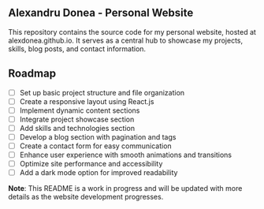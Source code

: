 ## Alexandru Donea - Personal Website
This repository contains the source code for my personal website, hosted at alexdonea.github.io. It serves as a central hub to showcase my projects, skills, blog posts, and contact information.

## Roadmap
 - [ ] Set up basic project structure and file organization
 - [ ] Create a responsive layout using React.js
 - [ ] Implement dynamic content sections
 - [ ] Integrate project showcase section
 - [ ] Add skills and technologies section
 - [ ] Develop a blog section with pagination and tags
 - [ ] Create a contact form for easy communication
 - [ ] Enhance user experience with smooth animations and transitions
 - [ ] Optimize site performance and accessibility
 - [ ] Add a dark mode option for improved readability

**Note**: This README is a work in progress and will be updated with more details as the website development progresses.